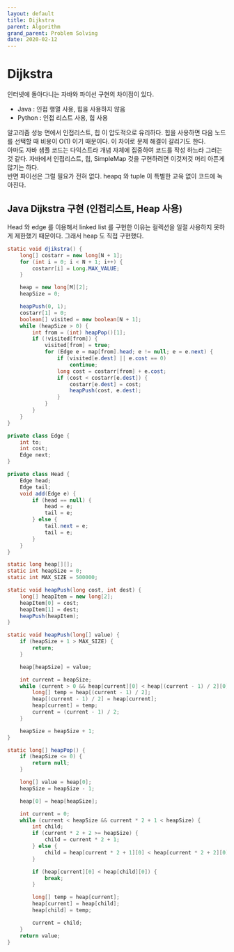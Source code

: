 ```yaml
---
layout: default
title: Dijkstra
parent: Algorithm
grand_parent: Problem Solving
date: 2020-02-12
---
```


# Dijkstra

인터넷에 돌아다니는 자바와 파이선 구현의 차이점이 있다.

- Java : 인접 행열 사용, 힙을 사용하지 않음
- Python : 인접 리스트 사용, 힙 사용

알고리즘 성능 면에서 인접리스트, 힙 이 압도적으로 유리하다. 힙을 사용하면 다음 노드를 선택할 때 비용이 O(1) 이기 때문이다. 이 차이로 문제 해결이 갈리기도 한다.  
아마도 자바 샘플 코드는 다익스트라 개념 자체에 집중하여 코드를 작성 하느라 그러는 것 같다. 자바에서 인접리스트, 힙, SimpleMap 것을 구현하려면 이것저것 머리 아픈게 많기는 하다.  
반면 파이선은 그럴 필요가 전혀 없다. heapq 와 tuple 이 특별한 교육 없이 코드에 녹아진다.  

## Java Dijkstra 구현 (인접리스트, Heap 사용)

Head 와 edge 를 이용해서 linked list 를 구현한 이유는 컬렉션을 일절 사용하지 못하게 제한했기 때문이다. 그래서 heap 도 직접 구현했다.

```java
static void djikstra() {
    long[] costarr = new long[N + 1];
    for (int i = 0; i < N + 1; i++) {
        costarr[i] = Long.MAX_VALUE;
    }

    heap = new long[M][2];
    heapSize = 0;

    heapPush(0, 1);
    costarr[1] = 0;
    boolean[] visited = new boolean[N + 1];
    while (heapSize > 0) {
        int from = (int) heapPop()[1];
        if (!visited[from]) {
            visited[from] = true;
            for (Edge e = map[from].head; e != null; e = e.next) {
                if (visited[e.dest] || e.cost == 0)
                    continue;
                long cost = costarr[from] + e.cost;
                if (cost < costarr[e.dest]) {
                    costarr[e.dest] = cost;
                    heapPush(cost, e.dest);
                }
            }
        }
    }
}

private class Edge {
    int to;
    int cost;
    Edge next;
}

private class Head {
    Edge head;
    Edge tail;
    void add(Edge e) {
        if (head == null) {
            head = e;
            tail = e;
        } else {
            tail.next = e;
            tail = e;
        }
    }
}

static long heap[][];
static int heapSize = 0;
static int MAX_SIZE = 500000;

static void heapPush(long cost, int dest) {
    long[] heapItem = new long[2];
    heapItem[0] = cost;
    heapItem[1] = dest;
    heapPush(heapItem);
}

static void heapPush(long[] value) {
    if (heapSize + 1 > MAX_SIZE) {
        return;
    }

    heap[heapSize] = value;

    int current = heapSize;
    while (current > 0 && heap[current][0] < heap[(current - 1) / 2][0]) {
        long[] temp = heap[(current - 1) / 2];
        heap[(current - 1) / 2] = heap[current];
        heap[current] = temp;
        current = (current - 1) / 2;
    }

    heapSize = heapSize + 1;
}

static long[] heapPop() {
    if (heapSize <= 0) {
        return null;
    }

    long[] value = heap[0];
    heapSize = heapSize - 1;

    heap[0] = heap[heapSize];

    int current = 0;
    while (current < heapSize && current * 2 + 1 < heapSize) {
        int child;
        if (current * 2 + 2 >= heapSize) {
            child = current * 2 + 1;
        } else {
            child = heap[current * 2 + 1][0] < heap[current * 2 + 2][0] ? current * 2 + 1 : current * 2 + 2;
        }

        if (heap[current][0] < heap[child][0]) {
            break;
        }

        long[] temp = heap[current];
        heap[current] = heap[child];
        heap[child] = temp;

        current = child;
    }
    return value;
}
```
